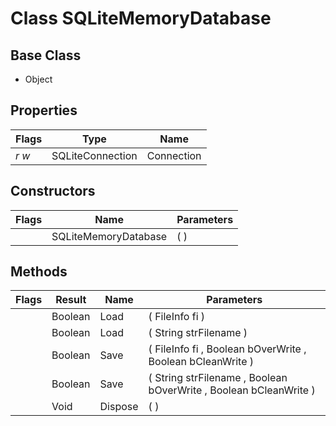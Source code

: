 # Class SQLiteMemoryDatabase
## Base Class
- Object
## Properties
Flags|Type|Name
-|-|-
*r* *w*|SQLiteConnection|Connection
## Constructors
Flags|Name|Parameters
-|-|-
&nbsp;|SQLiteMemoryDatabase|( )
## Methods
Flags|Result|Name|Parameters
-|-|-|-
&nbsp;|Boolean|Load|( FileInfo fi )
&nbsp;|Boolean|Load|( String strFilename )
&nbsp;|Boolean|Save|( FileInfo fi , Boolean bOverWrite , Boolean bCleanWrite )
&nbsp;|Boolean|Save|( String strFilename , Boolean bOverWrite , Boolean bCleanWrite )
&nbsp;|Void|Dispose|( )
